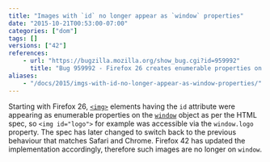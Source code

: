 ```yaml
---
title: "Images with `id` no longer appear as `window` properties"
date: "2015-10-21T00:53:00-07:00"
categories: ["dom"]
tags: []
versions: ["42"]
references:
    - url: "https://bugzilla.mozilla.org/show_bug.cgi?id=959992"
      title: "Bug 959992 - Firefox 26 creates enumerable properties on window for ids of <img> tags"
aliases:
    - "/docs/2015/imgs-with-id-no-longer-appear-as-window-properties/"
---
```

Starting with Firefox 26, [`<img>`](https://developer.mozilla.org/en-US/docs/Web/HTML/Element/img) elements having the `id` attribute were appearing as enumerable properties on the [`window`](https://developer.mozilla.org/en-US/docs/Web/API/Window) object as per the HTML spec, so `<img id="logo">` for example was accessible via the `window.logo` property. The spec has later changed to switch back to the previous behaviour that matches Safari and Chrome. Firefox 42 has updated the implementation accordingly, therefore such images are no longer on `window`.

